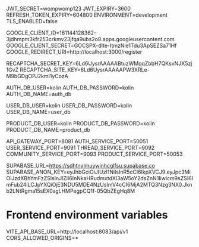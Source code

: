 JWT_SECRET=wompwomp123
JWT_EXPIRY=3600
REFRESH_TOKEN_EXPIRY=604800
ENVIRONMENT=development
TLS_ENABLED=false

GOOGLE_CLIENT_ID=161144128362-3jdhmpm3kfr253crkmv23jfqa9ubs2o8.apps.googleusercontent.com
GOOGLE_CLIENT_SECRET=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
GOOGLE_REDIRECT_URI=http://localhost:3000/register

RECAPTCHA_SECRET_KEY=6Ld6UysrAAAAABtuzWMqqZbbH7QKsvNJX5zj1GvZ
RECAPTCHA_SITE_KEY=6Ld6UysrAAAAAPW3XRLe-M9bGDgOPJ2kml1yCozA

AUTH_DB_USER=kolin
AUTH_DB_PASSWORD=kolin
AUTH_DB_NAME=auth_db

USER_DB_USER=kolin
USER_DB_PASSWORD=kolin
USER_DB_NAME=user_db

PRODUCT_DB_USER=kolin
PRODUCT_DB_PASSWORD=kolin
PRODUCT_DB_NAME=product_db

API_GATEWAY_PORT=8081
AUTH_SERVICE_PORT=50051
USER_SERVICE_PORT=9091
THREAD_SERVICE_PORT=9092
COMMUNITY_SERVICE_PORT=9093
PRODUCT_SERVICE_PORT=50053

SUPABASE_URL=https://sdhtnvlmuywinhcglfsu.supabase.co
SUPABASE_ANON_KEY=eyJhbGciOiJIUzI1NiIsInR5cCI6IkpXVCJ9.eyJpc3MiOiJzdXBhYmFzZSIsInJlZiI6InNkaHRudmxtdXl3aW5oY2dsZnN1Iiwicm9sZSI6ImFub24iLCJpYXQiOjE3NDU5MDE4NzUsImV4cCI6MjA2MTQ3Nzg3NX0.Jknb2LNtRgma15sEX0sgLHMPegpCQ1f-05QbZEgHq8M

# Frontend environment variables
VITE_API_BASE_URL=http://localhost:8083/api/v1
CORS_ALLOWED_ORIGINS=*


